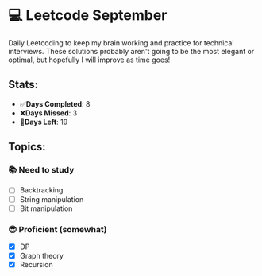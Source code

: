 # 💻 Leetcode September

Daily Leetcoding to keep my brain working and practice for technical interviews.
These solutions probably aren't going to be the most elegant or optimal, but
hopefully I will improve as time goes!

## Stats:

- ✅**Days Completed**: 8
- ❌**Days Missed**: 3
- 🎯**Days Left**: 19

## Topics:

### 📚 Need to study

- [ ] Backtracking
- [ ] String manipulation
- [ ] Bit manipulation

### 😎 Proficient (somewhat)

- [x] DP
- [x] Graph theory
- [x] Recursion
